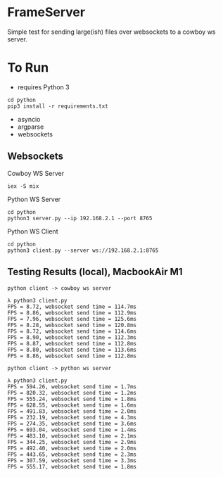 # FrameServer

Simple test for sending large(ish) files over websockets to a cowboy ws server.

# To Run

- requires Python 3

```
cd python
pip3 install -r requirements.txt
```

- asyncio
- argparse
- websockets

## Websockets

Cowboy WS Server

```
iex -S mix
```

Python WS Server

```
cd python
python3 server.py --ip 192.168.2.1 --port 8765
```

Python WS Client

```
cd python
python3 client.py --server ws://192.168.2.1:8765
```

## Testing Results (local), MacbookAir M1

`python client -> cowboy ws server`

```
λ python3 client.py
FPS = 8.72, websocket send time = 114.7ms
FPS = 8.86, websocket send time = 112.9ms
FPS = 7.96, websocket send time = 125.6ms
FPS = 8.28, websocket send time = 120.8ms
FPS = 8.72, websocket send time = 114.6ms
FPS = 8.90, websocket send time = 112.3ms
FPS = 8.87, websocket send time = 112.8ms
FPS = 8.80, websocket send time = 113.6ms
FPS = 8.86, websocket send time = 112.8ms
```

`python client -> python ws server`

```
λ python3 client.py
FPS = 594.26, websocket send time = 1.7ms
FPS = 820.32, websocket send time = 1.2ms
FPS = 555.24, websocket send time = 1.8ms
FPS = 628.55, websocket send time = 1.6ms
FPS = 491.83, websocket send time = 2.0ms
FPS = 232.19, websocket send time = 4.3ms
FPS = 274.35, websocket send time = 3.6ms
FPS = 693.04, websocket send time = 1.4ms
FPS = 483.10, websocket send time = 2.1ms
FPS = 344.25, websocket send time = 2.9ms
FPS = 492.40, websocket send time = 2.0ms
FPS = 443.65, websocket send time = 2.3ms
FPS = 307.59, websocket send time = 3.3ms
FPS = 555.17, websocket send time = 1.8ms
```
